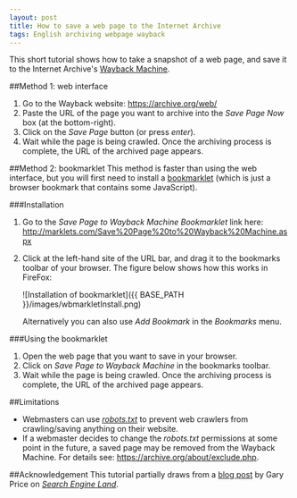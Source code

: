 ```yaml
---
layout: post
title: How to save a web page to the Internet Archive
tags: English archiving webpage wayback
---
```

This short tutorial shows how to take a snapshot of a web page, and save it to the Internet Archive's [Wayback Machine](http://en.wikipedia.org/wiki/Wayback_Machine).

<!-- more -->

##Method 1: web interface

1. Go to the Wayback website: <https://archive.org/web/>
2. Paste the URL of the page you want to archive into the *Save Page Now* box (at the bottom-right).
3. Click on the *Save Page* button (or press *enter*).
4. Wait while the page is being crawled. Once the archiving process is complete, the URL of the archived page appears.

##Method 2: bookmarklet
This method is faster than using the web interface, but you will first need to install a [bookmarklet](http://en.wikipedia.org/wiki/Bookmarklet) (which is just a browser bookmark that contains some JavaScript).

###Installation
1. Go to the *Save Page to Wayback Machine Bookmarklet* link here: 
    <http://marklets.com/Save%20Page%20to%20Wayback%20Machine.aspx>

2. Click at the left-hand site of the URL bar, and drag it to the bookmarks toolbar of your browser. The figure below shows how this works in FireFox: 

   ![Installation of bookmarklet]({{ BASE_PATH }}/images/wbmarkletInstall.png)

   Alternatively you can also use *Add Bookmark* in the *Bookmarks* menu.

###Using the bookmarklet
1. Open the web page that you want to save in your browser.
2. Click on *Save Page to Wayback Machine* in the bookmarks toolbar.
3. Wait while the page is being crawled. Once the archiving process is complete, the URL of the archived page appears.

##Limitations
* Webmasters can use [*robots.txt*](http://en.wikipedia.org/wiki/Robots_exclusion_standard) to prevent web crawlers from crawling/saving anything on their website. 
* If a webmaster decides to change the *robots.txt* permissions at some point in the future, a saved page may be removed from the Wayback Machine. For details see: <https://archive.org/about/exclude.php>.

##Acknowledgement
This tutorial partially draws from a [blog post](http://searchengineland.com/save-urls-wayback-machine-demand-191150) by Gary Price on [*Search Engine Land*](http://searchengineland.com/).